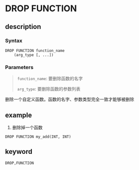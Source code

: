 # DROP FUNCTION
## description
### Syntax

```
DROP FUNCTION function_name
    (arg_type [, ...])
```

### Parameters

> `function_name`: 要删除函数的名字
> 
> `arg_type`: 要删除函数的参数列表
> 


删除一个自定义函数。函数的名字、参数类型完全一致才能够被删除

## example

1. 删除掉一个函数

```
DROP FUNCTION my_add(INT, INT)
```

## keyword

    DROP,FUNCTION
